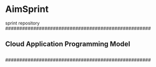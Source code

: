 # AimSprint
sprint repository
####################################################
##                                                ##
##                                                ##
##       Cloud Application Programming Model      ##
##                                                ##
##                                                ##
####################################################
